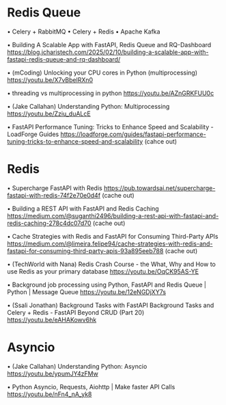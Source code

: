 
# Redis Queue
•	Celery + RabbitMQ
•	Celery + Redis
•	Apache Kafka

•	Building A Scalable App with FastAPI, Redis Queue and RQ-Dashboard
https://blog.jcharistech.com/2025/02/10/building-a-scalable-app-with-fastapi-redis-queue-and-rq-dashboard/




•	(mCoding) Unlocking your CPU cores in Python (multiprocessing)
https://youtu.be/X7vBbelRXn0

•	threading vs multiprocessing in python
https://youtu.be/AZnGRKFUU0c

•	(Jake Callahan) Understanding Python: Multiprocessing
https://youtu.be/Zziu_duALcE

•	FastAPI Performance Tuning: Tricks to Enhance Speed and Scalability - LoadForge Guides
https://loadforge.com/guides/fastapi-performance-tuning-tricks-to-enhance-speed-and-scalability
(cahce out)



# Redis
•	Supercharge FastAPI with Redis
https://pub.towardsai.net/supercharge-fastapi-with-redis-74f2e70e0d4f
(cache out)

•	Building a REST API with FastAPI and Redis Caching
https://medium.com/@suganthi2496/building-a-rest-api-with-fastapi-and-redis-caching-278c4dc07d70
(cache out)

•	Cache Strategies with Redis and FastAPI for Consuming Third-Party APIs
https://medium.com/@limeira.felipe94/cache-strategies-with-redis-and-fastapi-for-consuming-third-party-apis-93a895eeb788
(cache out)


•	(TechWorld with Nana) Redis Crash Course - the What, Why and How to use Redis as your primary database
https://youtu.be/OqCK95AS-YE

•	Background job processing using Python, FastAPI and Redis Queue | Python | Message Queue
https://youtu.be/12eNGDjXY7s

•	(Ssali Jonathan) Background Tasks with FastAPI Background Tasks and Celery + Redis - FastAPI Beyond CRUD (Part 20)
https://youtu.be/eAHAKowv6hk



# Asyncio

•	(Jake Callahan) Understanding Python: Asyncio
https://youtu.be/ypumJY4zFMw

•	Python Asyncio, Requests, Aiohttp | Make faster API Calls
https://youtu.be/nFn4_nA_yk8
